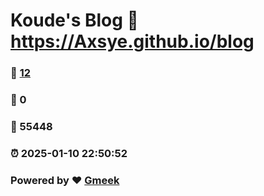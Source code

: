 # Koude's Blog :link: https://Axsye.github.io/blog 
### :page_facing_up: [12](https://Axsye.github.io/blog/tag.html) 
### :speech_balloon: 0 
### :hibiscus: 55448 
### :alarm_clock: 2025-01-10 22:50:52 
### Powered by :heart: [Gmeek](https://github.com/Meekdai/Gmeek)
